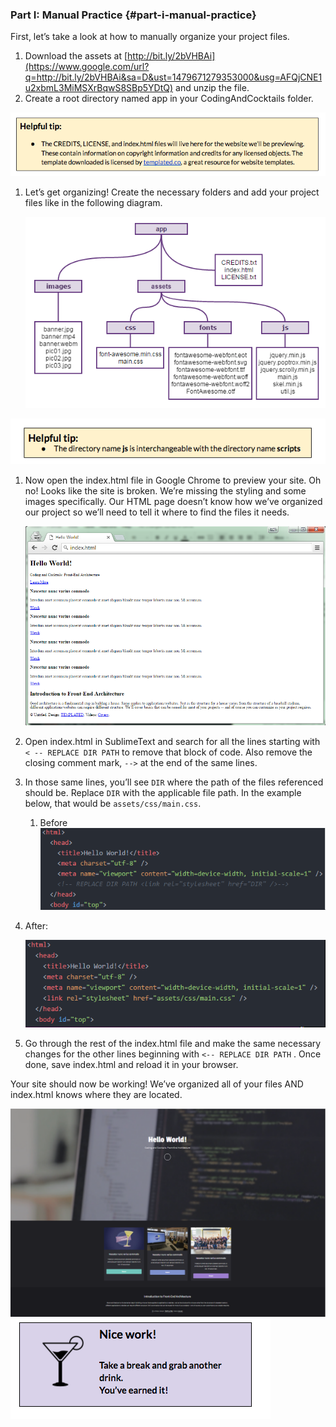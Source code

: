 ### Part I: Manual Practice {#part-i-manual-practice}

First, let’s take a look at how to manually organize your project files.

1.  Download the assets at [http://bit.ly/2bVHBAi](https://www.google.com/url?q=http://bit.ly/2bVHBAi&sa=D&ust=1479671279353000&usg=AFQjCNE1u2xbmL3MiMSXrBqwS8SBp5YDtQ) and unzip the file. 
2.  Create a root directory named app in your CodingAndCocktails folder.

  ![](../images/5.png)

1.  Let’s get organizing! Create the necessary folders and add your project files like in the following diagram.

       ![](/images/image06.png)

  ![](../images/6.png)

1.  Now open the index.html file in Google Chrome to preview your site. Oh no! Looks like the site is broken. We’re missing the styling and some images specifically. Our HTML page doesn’t know how we’ve organized our project so we’ll need to tell it where to find the files it needs.

       ![](/images/image14.png)

1.  Open index.html in SublimeText and search for all the lines starting with ``< -- REPLACE DIR PATH``  to remove that block of code. Also remove the closing comment mark, ``-->`` at the end of the same lines.
2.  In those same lines, you’ll see  ``DIR`` where the path of the files referenced should be. Replace ``DIR`` with the applicable file path. In the example below, that would be ``assets/css/main.css``.

    1.  Before![](/images/image02.png)
  2.  After:

      ![](/images/image01.png)

1.  Go through the rest of the index.html file and make the same necessary changes for the other lines beginning with  ``<-- REPLACE DIR PATH`` . Once done, save index.html and reload it in your browser.

Your site should now be working! We’ve organized all of your files AND index.html knows where they are located.

![](/images/image10.png)
![](../images/7.png)
